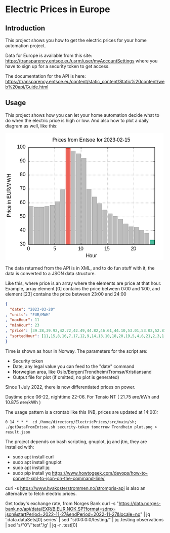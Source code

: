 # Electric Prices in Europe

## Introduction

This project shows you how to get the electric prices for your home automation project.

Data for Europe is available from this site: 
https://transparency.entsoe.eu/usrm/user/myAccountSettings 
where you have to sign up for a security token to get access.

The documentation for the API is here:
https://transparency.entsoe.eu/content/static_content/Static%20content/web%20api/Guide.html

## Usage

This project shows how you can let your home automation decide what to do when the electric price is high or low.
And also how to plot a daily diagram as well, like this:

![price pr hour](https://raw.githubusercontent.com/sunejak/ElectricPrices/main/src/main/sh/plot.png)

The data returned from the API is in XML, and to do fun stuff with it, the data is converted to a JSON data structure.

Like this, where price is an array where the elements are price at that hour. 
Example, array element [0] contains the price between 0:00 and 1:00, and element [23]
contains the price between 23:00 and 24:00
```json
{
  "date": "2023-03-20"
, "units": "EUR/MWH"
, "maxHour": 11
, "minHour": 23
, "price": [39.28,39.92,42.72,42.49,44.82,46.61,44.10,53.01,53.02,52.87,50.37,53.29,53.01,52.48,52.74,53.27,53.02,53.01,47.97,46.65,46.81,42.85,39.72,37.83]
, "sortedHour": [11,15,8,16,7,17,12,9,14,13,10,18,20,19,5,4,6,21,2,3,1,22,0,23]
}


```
Time is shown as hour in Norway. 
The parameters for the script are:
- Security token
- Date, any legal value you can feed to the "date" command
- Norwegian area, like Oslo/Bergen/Trondheim/Tromsø/Kristiansand
- Output file for plot (if omitted, no plot is generated)

Since 1 July 2022, there is now differentiated prices on power.

Daytime price 06-22, nighttime 22-06. For Tensio NT ( 21.75 øre/kWh and 10.875 øre/kWh )

The usage pattern is a crontab like this (NB, prices are updated at 14:00):
```shell
0 14 * * * 	cd /home/directory/ElectricPrices/src/main/sh; ./getDataFromEntsoe.sh security-token tomorrow Trondheim plot.png > result.json
```
The project depends on bash scripting, gnuplot, jq and jtm, they are installed with:

- sudo apt install curl 
- sudo apt install gnuplot 
- sudo apt install jq
- sudo pip install yq https://www.howtogeek.com/devops/how-to-convert-xml-to-json-on-the-command-line/

curl -s https://www.hvakosterstrommen.no/strompris-api is also an alternative to fetch electric prices.

Get today's exchange rate, from Norges Bank
curl -s "https://data.norges-bank.no/api/data/EXR/B.EUR.NOK.SP?format=sdmx-json&startPeriod=2022-11-27&endPeriod=2022-11-27&locale=no" | jq '.data.dataSets[0].series' | sed "s/0:0:0:0/testing/" | jq .testing.observations | sed 's/"0"/"test"/g' | jq -r .test[0]

